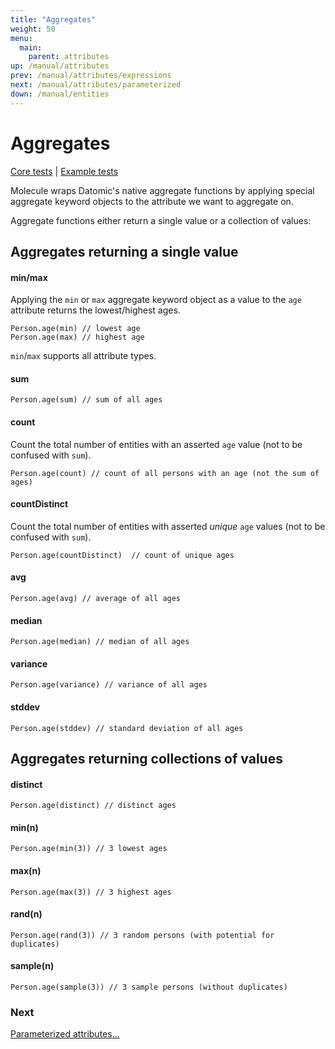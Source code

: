 ```yaml
---
title: "Aggregates"
weight: 50
menu:
  main:
    parent: attributes
up: /manual/attributes
prev: /manual/attributes/expressions
next: /manual/attributes/parameterized
down: /manual/entities
---
```


# Aggregates

[Core tests](https://github.com/scalamolecule/molecule/blob/master/coretests/src/test/scala/molecule/coretests/expression/Aggregates.scala) | 
[Example tests](https://github.com/scalamolecule/molecule/blob/master/examples/src/test/scala/molecule/examples/dayOfDatomic/Aggregates.scala)

Molecule wraps Datomic's native aggregate functions by applying special aggregate keyword objects to the attribute we want to 
aggregate on.

Aggregate functions either return a single value or a collection of values:


## Aggregates returning a single value

#### min/max
Applying the `min` or `max` aggregate keyword object as a value to the `age` attribute returns the lowest/highest ages.
```
Person.age(min) // lowest age
Person.age(max) // highest age
```
`min`/`max` supports all attribute types.


#### sum

```
Person.age(sum) // sum of all ages
```


#### count

Count the total number of entities with an asserted `age` value (not to be confused with `sum`).
```
Person.age(count) // count of all persons with an age (not the sum of ages)
```

#### countDistinct

Count the total number of entities with asserted _unique_ `age` values (not to be confused with `sum`).
```
Person.age(countDistinct)  // count of unique ages
```

#### avg

```
Person.age(avg) // average of all ages
```

#### median

```
Person.age(median) // median of all ages
```

#### variance

```
Person.age(variance) // variance of all ages
```

#### stddev

```
Person.age(stddev) // standard deviation of all ages
```


## Aggregates returning collections of values

#### distinct

```
Person.age(distinct) // distinct ages
```

#### min(n)

```
Person.age(min(3)) // 3 lowest ages
```

#### max(n)

```
Person.age(max(3)) // 3 highest ages
```

#### rand(n)

```
Person.age(rand(3)) // 3 random persons (with potential for duplicates)
```

#### sample(n)

```
Person.age(sample(3)) // 3 sample persons (without duplicates)
```



### Next

[Parameterized attributes...](/manual/attributes/parameterized)